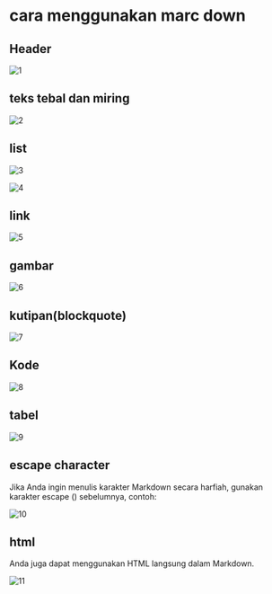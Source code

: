 # cara menggunakan marc down

## Header
![1](https://github.com/akusukacoding22/TUGAS/assets/156275570/cef3777b-3ca0-410c-9877-62bd3d975654)

## teks tebal dan miring
![2](https://github.com/akusukacoding22/TUGAS/assets/156275570/9dd600f9-7872-42c5-9e13-8e00be1496ce)

## list
![3](https://github.com/akusukacoding22/TUGAS/assets/156275570/7fc8b44e-18e0-4c01-9627-280513f8d636)

![4](https://github.com/akusukacoding22/TUGAS/assets/156275570/096b8f51-d057-4655-bd76-2a7cbb7ffcb9)

## link
![5](https://github.com/akusukacoding22/TUGAS/assets/156275570/99aef967-4751-4040-9aa2-dc54e5b80152)

## gambar
![6](https://github.com/akusukacoding22/TUGAS/assets/156275570/dae34dc0-bdee-4ea6-a5ee-cd29536d6cda)

## kutipan(blockquote)
![7](https://github.com/akusukacoding22/TUGAS/assets/156275570/3d97268b-0402-4ca4-8bd6-35938757df61)

## Kode
![8](https://github.com/akusukacoding22/TUGAS/assets/156275570/a98142b0-4b48-4438-8b98-1920e9db6844)

## tabel
![9](https://github.com/akusukacoding22/TUGAS/assets/156275570/1d0b450c-a5cc-4a9c-9b71-3bcf3167a1ea)

## escape character
Jika Anda ingin menulis karakter Markdown secara harfiah, gunakan karakter escape (\) sebelumnya, contoh:

![10](https://github.com/akusukacoding22/TUGAS/assets/156275570/c2e1dbb1-7975-497f-9336-449c1c612f25)
## html
Anda juga dapat menggunakan HTML langsung dalam Markdown.

![11](https://github.com/akusukacoding22/TUGAS/assets/156275570/3c4c0353-02b3-44c1-ae96-ef579d9418d5)
